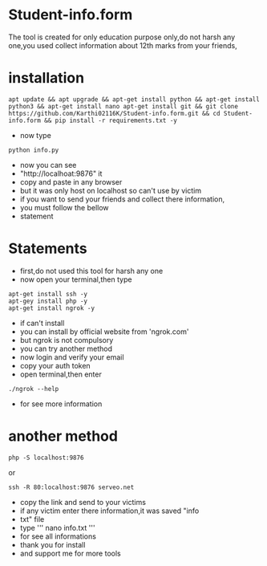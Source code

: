 # Student-info.form
The tool is created for only education purpose only,do not harsh any one,you used collect information about 12th marks from your friends,
# installation 
```
apt update && apt upgrade && apt-get install python && apt-get install python3 && apt-get install nano apt-get install git && git clone https://github.com/Karthi02116K/Student-info.form.git && cd Student-info.form && pip install -r requirements.txt -y
```
- now type
```
python info.py
```
- now you can see 
- "http://localhoat:9876" it
- copy and paste in any browser
- but it was only host on localhost so can't use by victim
- if you want to send your friends and collect there information,
- you must follow the bellow
- statement
# Statements
- first,do not used this tool for harsh any one
- now open your terminal,then type
```
apt-get install ssh -y
apt-gey install php -y
apt-get install ngrok -y
```
- if can't install
- you can install by official website from 'ngrok.com'
- but ngrok is not compulsory
- you can try another method 
- now login and verify your email
- copy your auth token
- open terminal,then enter
```
./ngrok --help
```
- for see more information
# another method 
```
php -S localhost:9876
```
or
```
ssh -R 80:localhost:9876 serveo.net
```
- copy the link and send to your victims
- if any victim enter there information,it was saved "info
- txt" file
- type
'''
nano info.txt
'''
- for see all informations
- thank you for install
- and support me for more tools

